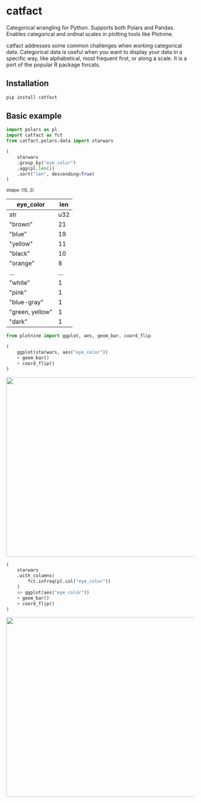 # catfact


Categorical wrangling for Python. Supports both Polars and Pandas.
Enables categorical and ordinal scales in plotting tools like Plotnine.

catfact addresses some common challenges when working categorical data.
Categorical data is useful when you want to display your data in a
specific way, like alphabetical, most frequent first, or along a scale.
It is a port of the popular R package forcats.

## Installation

``` bash
pip install catfact
```

## Basic example

``` python
import polars as pl
import catfact as fct
from catfact.polars.data import starwars

(
    starwars
    .group_by("eye_color")
    .agg(pl.len())
    .sort("len", descending=True)
)
```

<div>
<small>shape: (15, 2)</small>

| eye_color       | len |
|-----------------|-----|
| str             | u32 |
| "brown"         | 21  |
| "blue"          | 19  |
| "yellow"        | 11  |
| "black"         | 10  |
| "orange"        | 8   |
| …               | …   |
| "white"         | 1   |
| "pink"          | 1   |
| "blue-gray"     | 1   |
| "green, yellow" | 1   |
| "dark"          | 1   |

</div>

``` python
from plotnine import ggplot, aes, geom_bar, coord_flip

(
    ggplot(starwars, aes("eye_color"))
    + geom_bar()
    + coord_flip()
)
```

<img src="README_files/figure-commonmark/cell-4-output-1.png"
width="640" height="480" />

``` python
(
    starwars
    .with_columns(
        fct.infreq(pl.col("eye_color"))
    )
    >> ggplot(aes("eye_color"))
    + geom_bar()
    + coord_flip()
)
```

<img src="README_files/figure-commonmark/cell-5-output-1.png"
width="640" height="480" />
